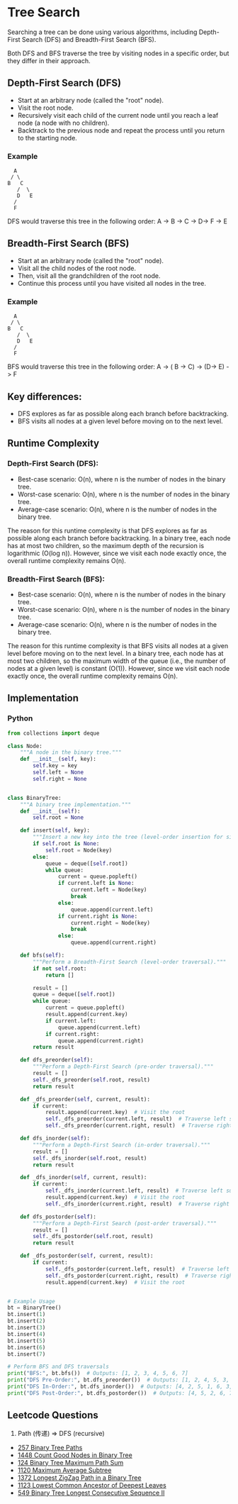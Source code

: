 # Tree Search

Searching a tree can be done using various algorithms, including Depth-First Search (DFS) and Breadth-First Search (BFS). 

Both DFS and BFS traverse the tree by visiting nodes in a specific order, but they differ in their approach.

## Depth-First Search (DFS)

- Start at an arbitrary node (called the "root" node).
- Visit the root node.
- Recursively visit each child of the current node until you reach a leaf node (a node with no children).
- Backtrack to the previous node and repeat the process until you return to the starting node.

### Example
```
  A
 / \
B   C
   /  \ 
   D   E
  /
  F
```
DFS would traverse this tree in the following order: A -> B -> C -> D-> F -> E

## Breadth-First Search (BFS)
- Start at an arbitrary node (called the "root" node).
- Visit all the child nodes of the root node.
- Then, visit all the grandchildren of the root node.
- Continue this process until you have visited all nodes in the tree.

### Example
```
  A
 / \
B   C
   /  \ 
   D   E
  /
  F
```
BFS would traverse this tree in the following order: A -> ( B -> C) -> (D-> E) -> F

## Key differences:
- DFS explores as far as possible along each branch before backtracking.
- BFS visits all nodes at a given level before moving on to the next level.

## Runtime Complexity
### Depth-First Search (DFS):
- Best-case scenario: O(n), where n is the number of nodes in the binary tree.
- Worst-case scenario: O(n), where n is the number of nodes in the binary tree.
- Average-case scenario: O(n), where n is the number of nodes in the binary tree.

The reason for this runtime complexity is that DFS explores as far as possible along each branch before backtracking. In a binary tree, each node has at most two children, so the maximum depth of the recursion is logarithmic (O(log n)). However, since we visit each node exactly once, the overall runtime complexity remains O(n).

### Breadth-First Search (BFS):
- Best-case scenario: O(n), where n is the number of nodes in the binary tree.
- Worst-case scenario: O(n), where n is the number of nodes in the binary tree.
- Average-case scenario: O(n), where n is the number of nodes in the binary tree.

The reason for this runtime complexity is that BFS visits all nodes at a given level before moving on to the next level. In a binary tree, each node has at most two children, so the maximum width of the queue (i.e., the number of nodes at a given level) is constant (O(1)). However, since we visit each node exactly once, the overall runtime complexity remains O(n).


## Implementation
### Python
```python
from collections import deque

class Node:
    """A node in the binary tree."""
    def __init__(self, key):
        self.key = key
        self.left = None
        self.right = None


class BinaryTree:
    """A binary tree implementation."""
    def __init__(self):
        self.root = None

    def insert(self, key):
        """Insert a new key into the tree (level-order insertion for simplicity)."""
        if self.root is None:
            self.root = Node(key)
        else:
            queue = deque([self.root])
            while queue:
                current = queue.popleft()
                if current.left is None:
                    current.left = Node(key)
                    break
                else:
                    queue.append(current.left)
                if current.right is None:
                    current.right = Node(key)
                    break
                else:
                    queue.append(current.right)

    def bfs(self):
        """Perform a Breadth-First Search (level-order traversal)."""
        if not self.root:
            return []

        result = []
        queue = deque([self.root])
        while queue:
            current = queue.popleft()
            result.append(current.key)
            if current.left:
                queue.append(current.left)
            if current.right:
                queue.append(current.right)
        return result

    def dfs_preorder(self):
        """Perform a Depth-First Search (pre-order traversal)."""
        result = []
        self._dfs_preorder(self.root, result)
        return result

    def _dfs_preorder(self, current, result):
        if current:
            result.append(current.key)  # Visit the root
            self._dfs_preorder(current.left, result)  # Traverse left subtree
            self._dfs_preorder(current.right, result)  # Traverse right subtree

    def dfs_inorder(self):
        """Perform a Depth-First Search (in-order traversal)."""
        result = []
        self._dfs_inorder(self.root, result)
        return result

    def _dfs_inorder(self, current, result):
        if current:
            self._dfs_inorder(current.left, result)  # Traverse left subtree
            result.append(current.key)  # Visit the root
            self._dfs_inorder(current.right, result)  # Traverse right subtree

    def dfs_postorder(self):
        """Perform a Depth-First Search (post-order traversal)."""
        result = []
        self._dfs_postorder(self.root, result)
        return result

    def _dfs_postorder(self, current, result):
        if current:
            self._dfs_postorder(current.left, result)  # Traverse left subtree
            self._dfs_postorder(current.right, result)  # Traverse right subtree
            result.append(current.key)  # Visit the root


# Example Usage
bt = BinaryTree()
bt.insert(1)
bt.insert(2)
bt.insert(3)
bt.insert(4)
bt.insert(5)
bt.insert(6)
bt.insert(7)

# Perform BFS and DFS traversals
print("BFS:", bt.bfs())  # Outputs: [1, 2, 3, 4, 5, 6, 7]
print("DFS Pre-Order:", bt.dfs_preorder())  # Outputs: [1, 2, 4, 5, 3, 6, 7]
print("DFS In-Order:", bt.dfs_inorder())  # Outputs: [4, 2, 5, 1, 6, 3, 7]
print("DFS Post-Order:", bt.dfs_postorder())  # Outputs: [4, 5, 2, 6, 7, 3, 1]
```

## Leetcode Questions
1. Path (传递) => DFS (recursive)
- [257 Binary Tree Paths](../../leetcode_questions/257_binary_tree_paths.md)
- [1448 Count Good Nodes in Binary Tree](../../leetcode_questions/1448_count_good_nodes_in_binary_tree.md)
- [124 Binary Tree Maximum Path Sum](../../leetcode_questions/124_binary_tree_maximum_path_sum.md)
- [1120 Maximum Average Subtree](../../leetcode_questions/1120_maximum_average_subtree.md)
- [1372 Longest ZigZag Path in a Binary Tree](../../leetcode_questions/1372_longest_zigzag_path_in_a_binary_tree.md)
- [1123 Lowest Common Ancestor of Deepest Leaves](../../leetcode_questions/1123_lowest_common_ancestor_of_deepest_leaves.md)
- [549 Binary Tree Longest Consecutive Sequence II](../../leetcode_questions/549_binary_tree_longest_consecutive_sequence_ii.md)
